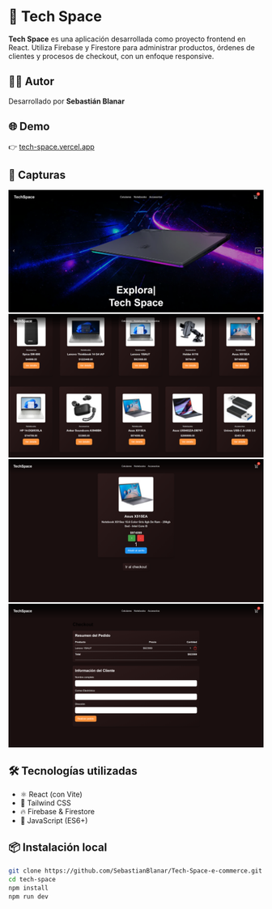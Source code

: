 # 🚀 Tech Space

**Tech Space** es una aplicación desarrollada como proyecto frontend en React. Utiliza Firebase y Firestore para administrar productos, órdenes de clientes y procesos de checkout, con un enfoque responsive.

## 👨‍💻 Autor

Desarrollado por **Sebastián Blanar**

## 🌐 Demo

👉 [tech-space.vercel.app](https://tech-space-e-commerce.vercel.app/)

## 📸 Capturas

![Página principal](public/images/homepage1.png)
![Página principal 2](public/images/homepage2.png)
![Página de detalles](public/images/details.png)
![Página de checkout](public/images/checkout.png)

## 🛠️ Tecnologías utilizadas

- ⚛️ React (con Vite)
- 🎨 Tailwind CSS
- 🔥 Firebase & Firestore
- 🧠 JavaScript (ES6+)

## 📦 Instalación local

```bash
git clone https://github.com/SebastianBlanar/Tech-Space-e-commerce.git
cd tech-space
npm install
npm run dev

